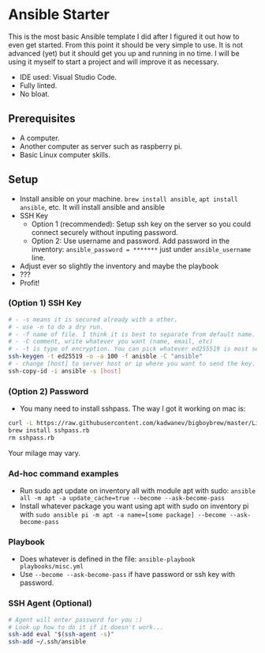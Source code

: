 # Ansible Starter

This is the most basic Ansible template I did after I figured it out how to even get started. From this point it should be very simple to use. It is not advanced (yet) but it should get you up and running in no time. I will be using it myself to start a project and will improve it as necessary.

- IDE used: Visual Studio Code.
- Fully linted.
- No bloat.

## Prerequisites

- A computer.
- Another computer as server such as raspberry pi.
- Basic Linux computer skills.

## Setup

- Install ansible on your machine. `brew install ansible`, `apt install ansible`, etc. It will install ansible and ansible
- SSH Key
  - Option 1 (recommended): Setup ssh key on the server so you could connect securely without inputing password.
  - Option 2: Use username and password. Add password in the inventory: `ansible_password = *******` just under `ansible_username` line.
- Adjust ever so slightly the inventory and maybe the playbook
- ???
- Profit!

### (Option 1) SSH Key

```sh
# - -s means it is secured already with a other.
# - use -n to do a dry run.
# - -f name of file. I think it is best to separate from default name.
# - -C comment, write whatever you want (name, email, etc)
# - -t is type of encryption. You can pick whatever ed255519 is most secure (i think)
ssh-keygen -t ed25519 -o -a 100 -f anisble -C "ansible"
# - change [host] to server host or ip where you want to send the key. (Or copy manually to ~/.ssh/authorized_keys
ssh-copy-id -i ansible -s [host]
```

### (Option 2) Password

- You many need to install sshpass. The way I got it working on mac is:

 ```sh
 curl -L https://raw.githubusercontent.com/kadwanev/bigboybrew/master/Library/Formula/sshpass.rb > sshpass.rb
 brew install sshpass.rb
 rm sshpass.rb
 ```

Your milage may vary.

### Ad-hoc command examples

- Run sudo apt update on inventory all with module apt with sudo: `ansible all -m apt -a update_cache=true --become --ask-become-pass`
- Install whatever package you want using apt with sudo on inventory pi with `sudo ansible pi -m apt -a name=[some package] --become --ask-become-pass`

### Playbook

- Does whatever is defined in the file: `ansible-playbook playbooks/misc.yml`
- Use `--become --ask-become-pass` if have password or ssh key with password.

### SSH Agent (Optional)

```sh
# Agent will enter password for you :)
# Look up how to do it if it doesn't work...
ssh-add eval "$(ssh-agent -s)"
ssh-add ~/.ssh/ansible
```
